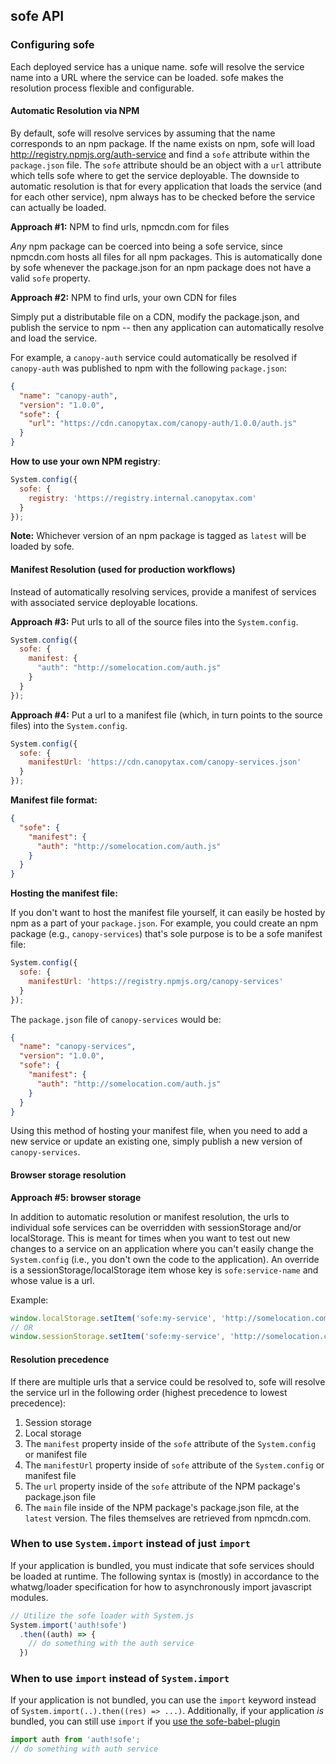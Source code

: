 ## sofe API

### Configuring sofe
Each deployed service has a unique name. sofe will resolve the service name into a URL where the service can be loaded.
sofe makes the resolution process flexible and configurable.

#### Automatic Resolution via NPM
By default, sofe will resolve services by assuming that the name corresponds to an npm package. If the name exists on npm,
sofe will load http://registry.npmjs.org/auth-service and find a `sofe` attribute within the `package.json` file.
The `sofe` attribute should be an object with a `url` attribute which tells sofe where to get the service deployable. The downside to automatic resolution is that for every application that loads the service (and for each other service), npm always has to be checked before the service can actually be loaded.

**Approach #1:** NPM to find urls, npmcdn.com for files

*Any* npm package can be coerced into being a sofe service, since npmcdn.com hosts all files for all npm packages. This is automatically done by sofe whenever the package.json for an npm package does not have a valid `sofe` property.

**Approach #2:** NPM to find urls, your own CDN for files

Simply put a distributable file on a CDN, modify the package.json, and publish the service to npm -- then any application can automatically resolve and load the service.

For example, a `canopy-auth` service could automatically be resolved if `canopy-auth` was published to npm with the following
`package.json`:
```json
{
  "name": "canopy-auth",
  "version": "1.0.0",
  "sofe": {
    "url": "https://cdn.canopytax.com/canopy-auth/1.0.0/auth.js"
  }
}
```

**How to use your own NPM registry**:
```javascript
System.config({
  sofe: {
    registry: 'https://registry.internal.canopytax.com'
  }
});
```

**Note:** Whichever version of an npm package is tagged as `latest` will be loaded by sofe.

#### Manifest Resolution (used for production workflows)
Instead of automatically resolving services, provide a manifest of services with associated service deployable locations.

**Approach #3:** Put urls to all of the source files into the `System.config`.
```javascript
System.config({
  sofe: {
    manifest: {
      "auth": "http://somelocation.com/auth.js"
    }
  }
});
```

**Approach #4:** Put a url to a manifest file (which, in turn points to the source files) into the `System.config`.
```javascript
System.config({
  sofe: {
    manifestUrl: 'https://cdn.canopytax.com/canopy-services.json'
  }
});
```

**Manifest file format:**
```json
{
  "sofe": {
    "manifest": {
      "auth": "http://somelocation.com/auth.js"
    }
  }
}
```

**Hosting the manifest file:**

If you don't want to host the manifest file yourself, it can easily be hosted by npm as a part of your `package.json`. For example, you could create an npm package (e.g., `canopy-services`) that's sole purpose is to be a sofe manifest file:

```javascript
System.config({
  sofe: {
    manifestUrl: 'https://registry.npmjs.org/canopy-services'
  }
});
```

The `package.json` file of `canopy-services` would be:
```json
{
  "name": "canopy-services",
  "version": "1.0.0",
  "sofe": {
    "manifest": {
      "auth": "http://somelocation.com/auth.js"
    }
  }
}
```

Using this method of hosting your manifest file, when you need to add a new service or update an existing one, simply publish a new version of `canopy-services`.

#### Browser storage resolution
**Approach #5: browser storage**

In addition to automatic resolution or manifest resolution, the urls to individual sofe services can be overridden with sessionStorage and/or localStorage. This is meant for times when you want to test out new changes to a service on an application where you can't easily change the `System.config` (i.e., you don't own the code to the application). An override is a sessionStorage/localStorage item whose key is `sofe:service-name` and whose value is a url.

Example:
```js
window.localStorage.setItem('sofe:my-service', 'http://somelocation.com/my-service.js');
// OR
window.sessionStorage.setItem('sofe:my-service', 'http://somelocation.com/my-service.js');
```

#### Resolution precedence
If there are multiple urls that a service could be resolved to, sofe will resolve the service url in the following order (highest precedence to lowest precedence):

1. Session storage
2. Local storage
3. The `manifest` property inside of the `sofe` attribute of the `System.config` or manifest file
4. The `manifestUrl` property inside of `sofe` attribute of the `System.config` or manifest file
5. The `url` property inside of the `sofe` attribute of the NPM package's package.json file
6. The `main` file inside of the NPM package's package.json file, at the `latest` version. The files themselves are retrieved from npmcdn.com.


### When to use `System.import` instead of just `import`
If your application is bundled, you must indicate that sofe services should be loaded at runtime. The following syntax is (mostly) in accordance to the whatwg/loader specification for how to asynchronously import javascript modules.
```javascript
// Utilize the sofe loader with System.js
System.import('auth!sofe')
  .then((auth) => {
    // do something with the auth service
  })
```

### When to use `import` instead of `System.import`
If your application is not bundled, you can use the `import` keyword instead of `System.import(..).then((res) => ...)`. Additionally, if your application *is* bundled, you can still use `import` if you [use the sofe-babel-plugin](https://github.com/CanopyTax/sofe-babel-plugin#1-webpack-workflow)
```javascript
import auth from 'auth!sofe';
// do something with auth service
```
